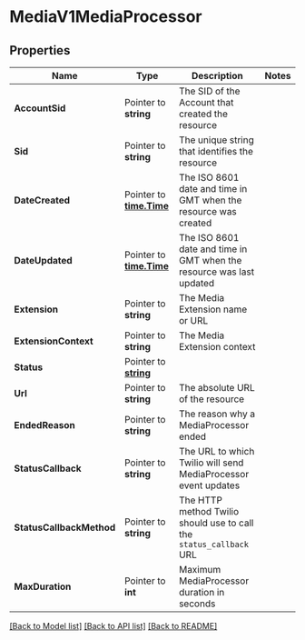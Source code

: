 # MediaV1MediaProcessor

## Properties

Name | Type | Description | Notes
------------ | ------------- | ------------- | -------------
**AccountSid** | Pointer to **string** | The SID of the Account that created the resource |
**Sid** | Pointer to **string** | The unique string that identifies the resource |
**DateCreated** | Pointer to [**time.Time**](time.Time.md) | The ISO 8601 date and time in GMT when the resource was created |
**DateUpdated** | Pointer to [**time.Time**](time.Time.md) | The ISO 8601 date and time in GMT when the resource was last updated |
**Extension** | Pointer to **string** | The Media Extension name or URL |
**ExtensionContext** | Pointer to **string** | The Media Extension context |
**Status** | Pointer to [**string**](MediaProcessorEnumStatus.md) |  |
**Url** | Pointer to **string** | The absolute URL of the resource |
**EndedReason** | Pointer to **string** | The reason why a MediaProcessor ended |
**StatusCallback** | Pointer to **string** | The URL to which Twilio will send MediaProcessor event updates |
**StatusCallbackMethod** | Pointer to **string** | The HTTP method Twilio should use to call the `status_callback` URL |
**MaxDuration** | Pointer to **int** | Maximum MediaProcessor duration in seconds |

[[Back to Model list]](../README.md#documentation-for-models) [[Back to API list]](../README.md#documentation-for-api-endpoints) [[Back to README]](../README.md)


